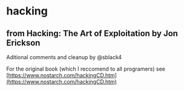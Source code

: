 # hacking
## from Hacking: The Art of Exploitation by Jon Erickson
Aditional comments and cleanup by @sblack4

For the original book (which I reccomend to all programers) see [https://www.nostarch.com/hackingCD.htm](https://www.nostarch.com/hackingCD.htm)

